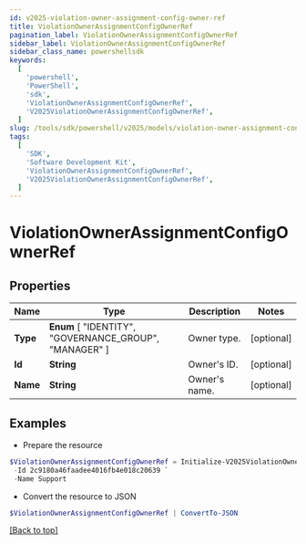 ```yaml
---
id: v2025-violation-owner-assignment-config-owner-ref
title: ViolationOwnerAssignmentConfigOwnerRef
pagination_label: ViolationOwnerAssignmentConfigOwnerRef
sidebar_label: ViolationOwnerAssignmentConfigOwnerRef
sidebar_class_name: powershellsdk
keywords:
  [
    'powershell',
    'PowerShell',
    'sdk',
    'ViolationOwnerAssignmentConfigOwnerRef',
    'V2025ViolationOwnerAssignmentConfigOwnerRef',
  ]
slug: /tools/sdk/powershell/v2025/models/violation-owner-assignment-config-owner-ref
tags:
  [
    'SDK',
    'Software Development Kit',
    'ViolationOwnerAssignmentConfigOwnerRef',
    'V2025ViolationOwnerAssignmentConfigOwnerRef',
  ]
---
```


# ViolationOwnerAssignmentConfigOwnerRef

## Properties

| Name | Type | Description | Notes |
| --- | --- | --- | --- |
| **Type** | **Enum** [ "IDENTITY", "GOVERNANCE_GROUP", "MANAGER" ] | Owner type. | [optional] |
| **Id** | **String** | Owner's ID. | [optional] |
| **Name** | **String** | Owner's name. | [optional] |

## Examples

- Prepare the resource

```powershell
$ViolationOwnerAssignmentConfigOwnerRef = Initialize-V2025ViolationOwnerAssignmentConfigOwnerRef  -Type IDENTITY `
 -Id 2c9180a46faadee4016fb4e018c20639 `
 -Name Support
```

- Convert the resource to JSON

```powershell
$ViolationOwnerAssignmentConfigOwnerRef | ConvertTo-JSON
```

[[Back to top]](#)
